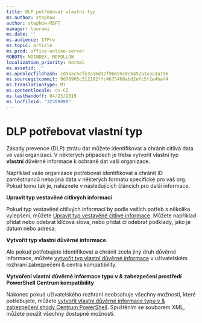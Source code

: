 ```yaml
---
title: DLP potřebovat vlastní typ
ms.author: stephow
author: stephow-MSFT
manager: laurawi
ms.date: ''
ms.audience: ITPro
ms.topic: article
ms.prod: office-online-server
ROBOTS: NOINDEX, NOFOLLOW
localization_priority: Normal
ms.assetid: ''
ms.openlocfilehash: cd5bac5efe3a16d32f9b695c8cb452a1eaa3a796
ms.sourcegitcommit: 9d78905c512192ffc4675468abd2efc5f2e4baf4
ms.translationtype: MT
ms.contentlocale: cs-CZ
ms.lasthandoff: 04/23/2019
ms.locfileid: "32399099"
---
```

# <a name="dlp-might-need-a-custom-type"></a>DLP potřebovat vlastní typ

Zásady prevence (DLP) ztrátu dat můžete identifikovat a chránit citlivá data ve vaší organizaci. V některých případech je třeba vytvořit vlastní typ **vlastní** důvěrné informace k ochraně dat vaší organizace.

Například vaše organizace potřebovat identifikovat a chránit ID zaměstnanců nebo jiná data v některých formátu specifické pro váš org. Pokud tomu tak je, naleznete v následujících článcích pro další informace. 
  
 **Upravit typ vestavěné citlivých informací**
  
Pokud typ vestavěné citlivých informací by podle vašich potřeb s několika vylepšení, můžete [Upravit typ vestavěné citlivé informace](https://docs.microsoft.com/en-us/office365/securitycompliance/customize-a-built-in-sensitive-information-type). Můžete například přidat nebo odebrat klíčová slova, nebo přidat či odebrat podklady, jako je datum nebo adresa.
  
 **Vytvořit typ vlastní důvěrné informace.**
  
Ale pokud potřebujete identifikovat a chránit zcela jiný druh důvěrné informace, můžete [vytvořit typ vlastní důvěrné informace](https://docs.microsoft.com/en-us/office365/securitycompliance/create-a-custom-sensitive-information-type) v uživatelském rozhraní zabezpečení & centra kompatibility. 
  
**Vytvoření vlastní důvěrné informace typu v & zabezpečení prostředí PowerShell Centrum kompatibility**

Nakonec pokud uživatelského rozhraní neobsahuje všechny možnosti, které potřebujete, můžete [vytvořit vlastní důvěrné informace typu v & zabezpečení shody Centrum PowerShell](https://docs.microsoft.com/en-us/office365/securitycompliance/create-a-custom-sensitive-information-type-in-scc-powershell). Spuštěním se souborem XML, můžete použít všechny dostupné možnosti.

    
